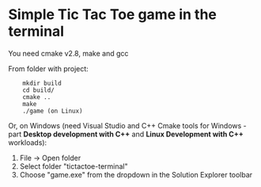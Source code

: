 # Simple Tic Tac Toe game in the terminal

You need cmake v2.8, make and gcc

From folder with project:
```
    mkdir build
    cd build/
    cmake ..
    make
    ./game (on Linux)
```

Or, on Windows (need Visual Studio and C++ Cmake tools for Windows - part **Desktop development with C++** and **Linux Development with C++** workloads):

1. File -> Open folder
2. Select folder "tictactoe-terminal"
3. Choose "game.exe" from the dropdown in the Solution Explorer toolbar
